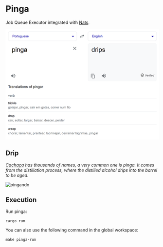 # Pinga

Job Queue Executor integrated with [Nats](https://nats.io/).

![pinga](./docs/pinga.png)

## Drip

*[Cachaça](https://en.wikipedia.org/wiki/Cacha%C3%A7a) has thousands of names, a very common one is pinga. It comes from the distillation process, where the distilled alcohol drips into the barrel to be aged.*

![pingando](./docs/pinga.gif)

## Execution

Run pinga:

```
cargo run
```

You can also use the following command in the global workspace:

```
make pinga-run
```

